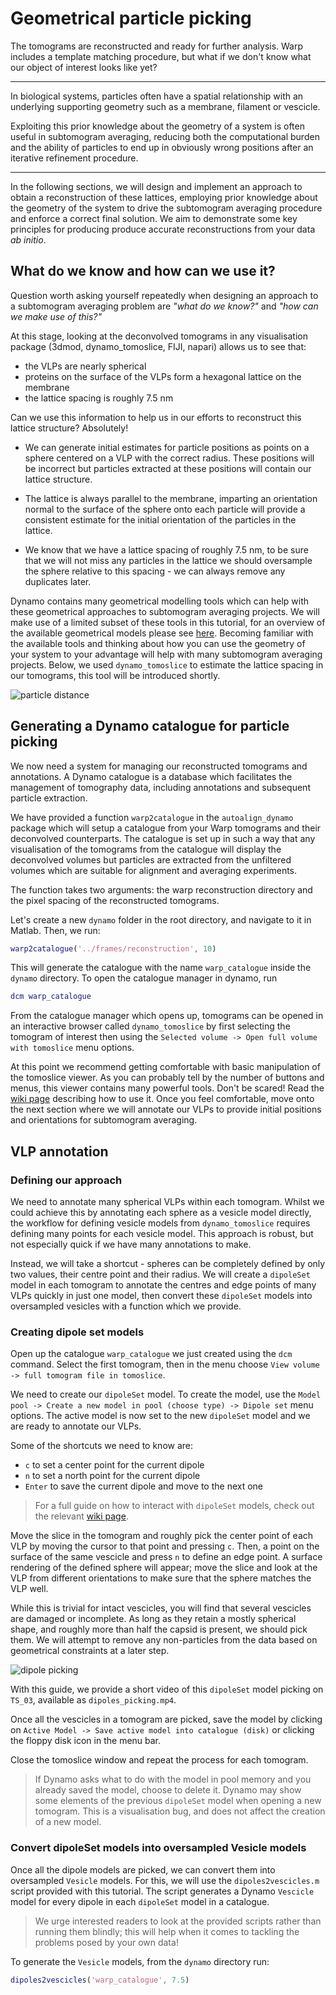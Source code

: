 # Geometrical particle picking

The tomograms are reconstructed and ready for further analysis. Warp includes a template matching procedure, but what if we don't know what our object of interest looks like yet? 

---

In biological systems, particles often have a spatial relationship with an underlying supporting geometry such as a membrane, filament or vescicle.

Exploiting this prior knowledge about the geometry of a system is often useful in subtomogram averaging, reducing both the computational burden and  the ability of particles to end up in obviously wrong positions after an iterative refinement procedure. 

---

In the following sections, we will design and implement an approach to obtain a reconstruction of these lattices, employing prior knowledge about the geometry of the system to drive the subtomogram averaging procedure and enforce a correct final solution. We aim to demonstrate some key principles for producing produce accurate reconstructions from your data *ab initio*.

## What do we know and how can we use it?

Question worth asking yourself repeatedly when designing an approach to a subtomogram averaging problem are *"what do we know?"*  and *"how can we make use of this?"*

At this stage, looking at the deconvolved tomograms in any visualisation package (3dmod, dynamo_tomoslice, FIJI, napari) allows us to see that:
- the VLPs are nearly spherical
- proteins on the surface of the VLPs form a hexagonal lattice on the membrane
- the lattice spacing is roughly 7.5 nm

Can we use this information to help us in our efforts to reconstruct this lattice structure? Absolutely! 
- We can generate initial estimates for particle positions as points on a sphere centered on a VLP with the correct radius. These positions will be incorrect but particles extracted at these positions will contain our lattice structure. 
- The lattice is always parallel to the membrane, imparting an orientation normal to the surface of the sphere  onto each particle will provide a consistent estimate for the initial orientation of the particles in the lattice.

- We know that we have a lattice spacing of roughly 7.5 nm, to be sure that we will not miss any particles in the lattice we should oversample the sphere relative to this spacing - we can always remove any duplicates later. 

Dynamo contains many geometrical modelling tools which can help with these geometrical approaches to subtomogram averaging projects. We will make use of a limited subset of these tools in this tutorial, for an overview of the available geometrical models please see [here](https://wiki.dynamo.biozentrum.unibas.ch/w/index.php/Model#Types_of_models). Becoming familiar with the available tools and thinking about how you can use the geometry of your system to your advantage will help with many subtomogram averaging projects. Below, we used `dynamo_tomoslice` to  estimate the lattice spacing in our tomograms, this tool will be introduced shortly.

![particle distance](README.assets/particle-distance.png)

## Generating a Dynamo catalogue for particle picking

We now need a system for managing our reconstructed tomograms and annotations. A Dynamo catalogue is a database which facilitates the management of tomography data, including annotations and subsequent particle extraction. 

We have provided a function `warp2catalogue` in the `autoalign_dynamo` package which will setup a catalogue from your Warp tomograms and their deconvolved counterparts. The catalogue is set up in such a way that any visualisation of the tomograms from the catalogue will display the deconvolved volumes but particles are extracted from the unfiltered volumes which are suitable for alignment and averaging experiments.

The function takes two arguments: the warp reconstruction directory and the pixel spacing of the reconstructed tomograms.

Let's create a new `dynamo` folder in the root directory, and navigate to it in Matlab. Then, we run:
```matlab
warp2catalogue('../frames/reconstruction', 10)
```

This will generate the catalogue with the name `warp_catalogue` inside the `dynamo` directory. To open the catalogue manager in dynamo, run
```matlab
dcm warp_catalogue
```

From the catalogue manager which opens up, tomograms can be opened in an interactive browser called `dynamo_tomoslice` by first selecting the tomogram of interest then using the `Selected volume -> Open full volume with tomoslice` menu options.

At this point we recommend getting comfortable with basic manipulation of the tomoslice viewer. As you can probably tell by the number of buttons and menus, this viewer contains many powerful tools. Don't be scared! Read the [wiki page](https://wiki.dynamo.biozentrum.unibas.ch/w/index.php/Dtmslice) describing how to use it. Once you feel comfortable, move onto the next section where we will annotate our VLPs to provide initial positions and orientations for subtomogram averaging.


## VLP annotation

### Defining our approach

We need to annotate many spherical VLPs within each tomogram. Whilst we could achieve this by annotating each sphere as a vesicle model directly, the workflow for defining vesicle models from `dynamo_tomoslice` requires defining many points for each vesicle model. This approach is robust, but not especially quick if we have many annotations to make. 

Instead, we will take a shortcut - spheres can be completely defined by only two values, their centre point and their radius. We will create a `dipoleSet` model in each tomogram to annotate the centres and edge points of many VLPs quickly in just one model, then convert these `dipoleSet` models into oversampled vesicles with a function which we provide. 

### Creating dipole set models

Open up the catalogue `warp_catalogue` we just created using the `dcm` command. Select the first tomogram, then in the menu choose `View volume -> full tomogram file in tomoslice`.

We need to create our `dipoleSet` model. To create the model, use the `Model pool -> Create a new model in pool (choose type) -> Dipole set` menu options. The active model is now set to the new `dipoleSet` model and we are ready to annotate our VLPs.

Some of the shortcuts we need to know are:
- `c` to set a center point for the current dipole
- `n` to set a north point for the current dipole
- `Enter` to save the current dipole and move to the next one

> For a full guide on how to interact with `dipoleSet` models, check out the relevant [wiki page](https://wiki.dynamo.biozentrum.unibas.ch/w/index.php/Dipole_set_models).

Move the slice in the tomogram and roughly pick the center point of each VLP by moving the cursor to that point and pressing `c`. Then, a point on the surface of the same vescicle and press `n` to define an edge point. A surface rendering of the defined sphere will appear; move the slice and look at the VLP from different orientations to make sure that the sphere matches the VLP well.

While this is trivial for intact vescicles, you will find that several vescicles are damaged or incomplete. As long as they retain a mostly spherical shape, and roughly more than half the capsid is present, we should pick them. We will attempt to remove any non-particles from the data based on geometrical constraints at a later step.

![dipole picking](https://i.ibb.co/N1K4GW1/dipole-picking.png)

With this guide, we provide a short video of this `dipoleSet` model picking on `TS_03`, available as `dipoles_picking.mp4`.

Once all the vescicles in a tomogram are picked, save the model by clicking on `Active Model -> Save active model into catalogue (disk)` or clicking the floppy disk icon in the menu bar.

Close the tomoslice window and repeat the process for each tomogram.

> If Dynamo asks what to do with the model in pool memory and you already saved the model, choose to delete it. Dynamo may show some elements of the previous `dipoleSet` model when opening a new tomogram. This is a visualisation bug, and does not affect the creation of a new model.

### Convert dipoleSet models into oversampled Vesicle models

Once all the dipole models are picked, we can convert them into oversampled `Vesicle` models. For this, we will use the `dipoles2vescicles.m` script provided with this tutorial. The script generates a Dynamo `Vescicle` model for every dipole in each `dipoleSet` model in a catalogue.

> We urge interested readers to look at the provided scripts rather than running them blindly; this will help when it comes to tackling the problems posed by your own data!

To generate the `Vesicle` models, from the `dynamo` directory run:
```matlab
dipoles2vescicles('warp_catalogue', 7.5)
```


